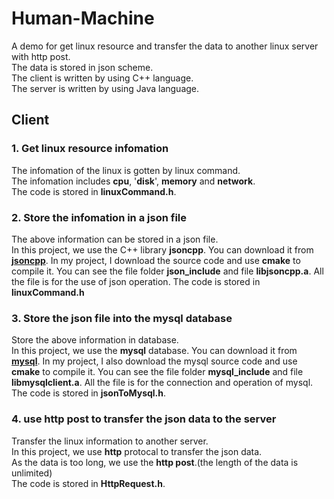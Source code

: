 # Human-Machine

A demo for get linux resource and transfer the data to another linux server with http post.<br>
The data is stored in json scheme.<br>
The client is written by using C++ language.<br>
The server is written by using Java language.<br>

## Client

### 1. Get linux resource infomation

The infomation of the linux is gotten by linux command.<br>
The infomation includes **cpu**, '**disk**', **memory** and **network**.<br>
The code is stored in **linuxCommand.h**.

### 2. Store the infomation in a json file

The above information can be stored in a json file.<br>
In this project, we use the C++ library **jsoncpp**. You can download it from **[jsoncpp](https://github.com/open-source-parsers/jsoncpp)**. In my project, I download the source code and use **cmake** to compile it. You can see the file folder **json_include** and file **libjsoncpp.a**. All the file is for the use of json operation.
The code is stored in **linuxCommand.h**

### 3. Store the json file into the mysql database

Store the above information in database.<br>
In this project, we use the **mysql** database. You can download it from **[mysql](https://www.mysql.com/downloads/)**. In my project, I also download the mysql source code and use **cmake** to compile it. You can see the file folder **mysql_include** and file **libmysqlclient.a**. All the file is for the connection and operation of mysql.<br>
The code is stored in **jsonToMysql.h**.

### 4. use http post to transfer the json data to the server

Transfer the linux information to another server.<br>
In this project, we use **http** protocal to transfer the json data.<br>
As the data is too long, we use the **http post**.(the length of the data is unlimited)<br>
The code is stored in **HttpRequest.h**.

